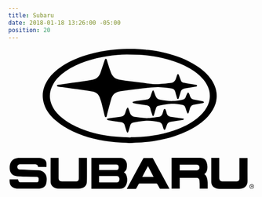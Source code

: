 ```yaml
---
title: Subaru
date: 2018-01-18 13:26:00 -05:00
position: 20
---
```


<svg version="1.1" id="Layer_1" xmlns="http://www.w3.org/2000/svg" xmlns:xlink="http://www.w3.org/1999/xlink" x="0px" y="0px"
	 viewBox="0 0 285.6 164" style="enable-background:new 0 0 285.6 164;" xml:space="preserve">
<g id="_x34_AMn1k_1_">
	<g>
		<g>
			<path d="M140,109.9c-5.2-0.3-10.8-0.4-16.4-0.9c-16.9-1.6-33.4-5.2-48.9-12.5c-7.2-3.3-13.9-7.4-19.8-12.6
				C48.9,78.8,44,72.8,41.5,65.1c-3.1-9.4-1.7-18.3,3.4-26.8c3.7-6.2,8.9-11.1,14.7-15.3C67.7,17.2,76.7,13,86.1,9.7
				c8.6-3,17.5-5.1,26.5-6.5c6.7-1,13.4-1.7,20.1-1.9c4.4-0.1,8.8-0.3,13.3-0.1c5.1,0.2,10.1,0.6,15.2,1.1
				c6.6,0.6,13.2,1.8,19.7,3.4c13.2,3.1,25.7,7.8,37.1,15.2c6.5,4.2,12.3,9.2,16.7,15.6c3.1,4.6,5.3,9.6,6,15.1
				c0.9,7-0.6,13.6-4.1,19.7c-3.2,5.6-7.5,10.3-12.5,14.3c-9.5,7.6-20.4,12.6-31.8,16.4c-7.8,2.6-15.8,4.4-23.9,5.6
				c-4.7,0.7-9.4,1.2-14.1,1.6C149.6,109.5,145,109.6,140,109.9z M141.5,103.5c0-0.1,0-0.2,0-0.3c1.6,0,3.2,0,4.7,0
				c6.7-0.1,13.3-0.7,19.9-1.7c8.8-1.3,17.4-3.3,25.7-6.2c9.6-3.3,18.6-7.6,26.6-14c4.4-3.6,8.3-7.6,11.1-12.7
				c3.2-5.8,4.3-11.9,3-18.4c-1.2-5.6-4-10.2-7.7-14.5c-4.3-4.9-9.5-8.8-15.1-12c-7.7-4.5-15.9-7.6-24.4-10.1
				c-7.2-2.1-14.5-3.5-21.9-4.5c-3.9-0.5-7.8-0.9-11.8-1.1c-4.9-0.2-9.7-0.3-14.6-0.3c-7.6,0-15.2,0.7-22.7,1.9
				c-8.4,1.3-16.6,3.2-24.7,6c-8.3,2.8-16.2,6.5-23.4,11.5c-5.5,3.9-10.4,8.3-13.9,14.2c-4.5,7.6-5.5,15.5-2.3,23.8
				c2.7,6.8,7.5,12,13.2,16.5c6.3,5,13.4,8.7,20.8,11.7c13.2,5.3,26.9,8.1,41,9.3C130.5,103.1,136,103.2,141.5,103.5z"/>
			<path d="M96.1,162.8c0-11.9,0-23.8,0-35.7c0.3,0,0.5,0,0.8,0c10.5,0,21.1,0,31.6,0c2.2,0,4.3,0.3,6,1.8c1.8,1.6,2.6,3.7,2.7,6
				c0.1,1.4-0.1,2.8-0.3,4.2c-0.3,1.7-1.2,3.1-2.7,4.2c-0.2,0.1-0.3,0.2-0.5,0.4c0,0,0,0.1,0,0.1c2.6,1.4,3.3,4,3.7,6.7
				c0.4,2.7,0,5.3-1.1,7.8c-1.4,3-3.8,4.5-7.1,4.5c-10.7,0-21.4,0-32.1,0C96.8,162.8,96.5,162.8,96.1,162.8z M105,155.3
				c0.1,0,0.2,0.1,0.4,0.1c6.7,0,13.5,0,20.2,0c1.2,0,2.1-0.6,2.5-1.7c0.4-1,0.6-2.1,0.3-3.2c-0.4-1.8-1.4-2.5-3.2-2.5
				c-6.4,0-12.9,0-19.3,0c-0.3,0-0.6,0-0.9,0C105,150.4,105,152.8,105,155.3z M105,134.7c0,2.2,0,4.3,0,6.4c0.3,0,0.5,0,0.7,0
				c6.4,0,12.8,0,19.2,0c1.5,0,2.3-0.6,2.6-1.9c0.2-0.7,0.2-1.4,0.1-2.1c-0.2-1.7-1.2-2.4-2.9-2.4c-4.5,0-9.1,0-13.6,0
				C109.2,134.7,107.1,134.7,105,134.7z"/>
			<path d="M1.6,151.8c3.3,0,6.5,0,9.7,0c0.2,0.6,0.3,1.2,0.5,1.7c0.5,1.2,1.3,1.8,2.5,1.8c6.1,0,12.2,0,18.4,0
				c1.2,0,2.1-0.5,2.3-1.6c0.2-1,0.2-2.1,0.1-3.1c-0.2-1-1.1-1.6-2.1-1.6c-4.1-0.1-8.3-0.2-12.4-0.3c-3.5-0.1-7-0.1-10.4-0.4
				c-5-0.4-8.2-3.4-8.5-8.7c-0.1-2.6,0.1-5,1.3-7.4c1.5-2.9,4-4.4,7.1-4.9c0.9-0.1,1.9-0.2,2.8-0.2c7.3,0,14.7-0.1,22,0
				c1.6,0,3.3,0.3,4.9,0.8c2.7,0.9,4.3,2.8,4.4,5.7c0.1,1.3,0,2.7,0,4c-0.3,0-0.5,0-0.7,0c-2.8,0-5.5,0-8.3,0
				c-0.5,0-0.8-0.1-0.9-0.7c-0.1-1.3-1.1-2.1-2.4-2.3c-0.3,0-0.7-0.1-1-0.1c-5.7,0-11.5,0-17.2,0c-2.6,0-4,2.6-2.7,4.8
				c0.5,0.8,1.2,1.1,2.2,1.2c3.4,0.1,6.9,0.3,10.3,0.4c3.9,0.2,7.8,0.3,11.7,0.5c5.5,0.4,9.3,4.4,9.3,10c0,1.8-0.2,3.6-0.6,5.3
				c-0.8,3.3-3.2,5.1-6.5,5.7c-1,0.2-2,0.3-3.1,0.3c-7.5,0-15,0-22.5,0c-2.2,0-4.4-0.4-6.4-1.5c-2.3-1.3-3.5-3.4-3.7-6
				C1.5,154.2,1.6,153,1.6,151.8z"/>
			<path d="M198.2,150.1c0,4.3,0,8.4,0,12.6c-3.2,0-6.3,0-9.4,0c0-11.9,0-23.7,0-35.7c0.3,0,0.6,0,1,0c10.5,0,21,0,31.5,0
				c4.7,0,7.3,2,8.4,6.6c0.6,2.6,0.8,5.3,0,7.9c-0.5,1.8-1.4,3.2-3,4.3c3,2.5,3.6,6,3.8,9.6c0.1,2.4,0,4.8,0,7.3c-3.1,0-6.1,0-9.2,0
				c0-0.8,0-1.5,0-2.2c0-2.3,0-4.5-0.2-6.7c-0.1-2.5-1.4-3.6-3.9-3.6c-6,0-12.1,0-18.1,0C198.8,150.1,198.5,150.1,198.2,150.1z
				 M198.2,141.5c0.2,0,0.4,0,0.6,0c4.4,0,8.7,0,13.1,0c2,0,4,0,6,0c1.7,0,3-1.2,3.1-2.6c0.2-2.3-0.7-3.6-2.7-3.9
				c-0.7-0.1-1.3-0.1-2-0.1c-5.7,0-11.3,0-17,0c-0.3,0-0.7,0-1.1,0C198.2,137.2,198.2,139.3,198.2,141.5z"/>
			<path d="M234.6,127.1c3.1,0,6.1,0,9.3,0c0,0.4,0,0.7,0,1.1c0,7.3,0,14.6,0,21.9c0,0.5,0,0.9,0.1,1.4c0.2,1.7,1.5,2.8,3.2,2.8
				c5.6,0,11.2,0,16.9,0c1.9,0,3.1-1.2,3.1-3.1c0-2.1,0-4.3,0-6.4c0-5.8,0-11.7,0-17.6c3.1,0,6.2,0,9.4,0c0,0.4,0,0.8,0,1.1
				c0,8.6-0.1,17.1,0,25.7c0,4.9-2.8,7.5-6.7,8.5c-1,0.2-2,0.3-3,0.4c-7.6,0-15.3,0-22.9,0c-2.1,0-4.1-0.6-5.9-1.7
				c-2.4-1.5-3.4-3.8-3.4-6.5c0-9,0-18,0-27C234.6,127.5,234.6,127.3,234.6,127.1z"/>
			<path d="M186.4,162.8c-3.6,0-7.1,0-10.6,0c-0.3,0-0.6-0.3-0.8-0.6c-0.9-1.6-1.9-3.3-2.8-4.9c-0.2-0.4-0.5-0.6-1-0.6
				c-6.5,0-12.9,0-19.4,0c-0.5,0-0.8,0.2-1,0.6c-0.9,1.7-1.9,3.4-2.8,5.1c-0.1,0.2-0.4,0.5-0.6,0.5c-3.4,0-6.8,0-10.3,0
				c0.1-0.2,0.1-0.4,0.2-0.6c6.2-11.5,12.5-23.1,18.8-34.6c0.1-0.3,0.6-0.5,0.9-0.5c3.1,0,6.3,0,9.4,0c0.5,0,0.8,0.2,1,0.7
				c3.9,7.3,7.9,14.6,11.9,21.9c2.3,4.2,4.6,8.4,6.9,12.7C186.2,162.4,186.3,162.5,186.4,162.8z M154.9,149c4.4,0,8.7,0,13.1,0
				c-2.2-4.2-4.3-8.3-6.5-12.5C159.3,140.7,157.1,144.8,154.9,149z"/>
			<path d="M48.9,127.1c3.1,0,6.2,0,9.3,0c0,0.4,0,0.7,0,1c0,7.5,0,14.9,0,22.4c0,2.5,1.3,3.8,3.8,3.8c5.3,0,10.6,0,15.9,0
				c2.6,0,3.6-1,3.7-3.6c0-0.7,0-1.4,0-2.2c0-6.8,0-13.6,0-20.4c0-0.3,0-0.7,0-1c3.1,0,6.2,0,9.4,0c0,0.6,0,1.1,0,1.6
				c0,6,0,12,0,17.9c0,2.6,0,5.3-0.1,7.9c-0.1,3.8-2.2,6.5-6,7.6c-1.2,0.3-2.5,0.5-3.7,0.5c-7.6,0-15.3,0-22.9,0
				c-2.5,0-4.8-0.7-6.7-2.3c-1.6-1.3-2.6-3.1-2.6-5.2c-0.1-9.3,0-18.6,0-27.9C48.8,127.3,48.9,127.2,48.9,127.1z"/>
			<path d="M281.5,157.6c1.5,0,2.6,1.1,2.5,2.6c0,1.4-1.2,2.6-2.5,2.6c-1.4,0-2.6-1.2-2.6-2.6C278.9,158.7,280.1,157.6,281.5,157.6z
				 M283.6,160.2c0-1.3-0.9-2.2-2.1-2.2c-1.1,0-2.1,1-2.1,2.2c0,1.2,0.9,2.3,2.1,2.3C282.6,162.4,283.6,161.4,283.6,160.2z"/>
			<path d="M112.5,12.6c1.1,0,1.3,0.7,1.5,1.4c0.5,1.6,0.9,3.1,1.4,4.7c1,3.2,2,6.4,3.2,9.5c0.9,2.4,2.2,4.7,4.4,6.3
				c1.8,1.3,4,1.9,6.2,2.3c3.9,0.7,7.8,1.2,11.7,1.7c3.9,0.5,7.8,1,11.6,1.5c3.2,0.4,6.5,0.8,9.7,1.2c3.7,0.5,7.5,0.9,11.2,0.7
				c2.9-0.2,5.7-0.5,8.6-0.7c2-0.2,3.9-0.5,5.9-0.7c2.8-0.4,4.8-1.9,5.8-4.7c0.4-1.3,0.9-2.6,1.3-3.9c0-0.1,0.1-0.3,0.1-0.4
				c0.2-0.6,0.4-1.3,1.1-1.2c0.7,0,0.9,0.7,1.1,1.3c0.8,2.1,1.5,4.2,2.4,6.3c0.6,1.4,1.8,2.1,3.2,2.4c2.2,0.5,4.5,0.8,6.7,1.2
				c2.4,0.4,4.9,0.7,7.3,1.1c0.6,0.1,1.4,0.2,1.4,1.1c0,0.8-0.8,1-1.5,1.1c-4,0.7-8.1,1.3-12.1,2c-0.6,0.1-1.1,0.2-1.7,0.4
				c-1.9,0.5-3.1,1.7-3.7,3.6c-0.6,2.2-1.3,4.4-2,6.6c-0.2,0.7-0.3,1.6-1.2,1.6c-0.9,0-1-0.9-1.2-1.6c-0.7-2.3-1.3-4.5-1.9-6.8
				c-0.6-2.2-2-3.4-4.2-3.7c-5-0.6-10.1-1.3-15.2-1.5c-3.7-0.1-7.5,0.4-11.2,0.7c-3.8,0.3-7.6,0.8-11.4,1.2
				c-3.9,0.5-7.8,0.9-11.6,1.4c-3.3,0.4-6.7,0.9-10,1.4c-5,0.8-8.7,3.3-10.2,8.4c-1.5,5.2-2.9,10.5-4.3,15.8c-0.4,1.4-0.7,2.9-1,4.3
				c-0.2,0.6-0.3,1.4-1.2,1.4c-0.8,0-1-0.8-1.2-1.4c-1.2-5.1-2.4-10.1-3.7-15.2c-0.6-2.2-1.4-4.3-2.2-6.4c-1.4-3.8-4.3-5.9-8.2-6.6
				c-3.9-0.6-7.7-1.3-11.6-1.8c-3.9-0.6-7.8-1.1-11.7-1.6c-3.9-0.5-7.8-1-11.7-1.6c-1.6-0.2-3.3-0.4-4.9-0.7c-0.6-0.1-1.2-0.3-1.2-1
				c0-0.7,0.6-0.9,1.2-1c1.9-0.3,3.9-0.6,5.8-0.8c3.8-0.5,7.5-1.1,11.3-1.6c3.8-0.5,7.6-1,11.5-1.6c3.8-0.6,7.5-1.1,11.2-1.8
				c4.6-0.9,7.8-3.6,9.3-8.1c1.6-4.8,3.2-9.5,4.8-14.3c0.1-0.4,0.3-0.8,0.5-1.2C112.1,12.9,112.4,12.7,112.5,12.6z"/>
			<path d="M202.8,82.3c0,0.7-0.6,0.9-1.2,1c-1,0.2-2,0.2-3,0.4c-3.7,0.5-7.3,1.1-11,1.7c-2,0.3-3.5,1.4-4.2,3.5
				c-0.5,1.5-1.1,3-1.6,4.5c-0.1,0.2-0.1,0.5-0.3,0.7c-0.3,0.3-0.6,0.6-0.9,0.6c-0.3,0-0.7-0.3-0.8-0.6c-0.4-1-0.8-2.1-1.1-3.2
				c-0.2-0.5-0.4-1-0.5-1.5c-0.6-2.3-2.1-3.5-4.5-3.9c-4.7-0.7-9.4-1.6-14.2-1.3c-2.9,0.2-5.8,0.6-8.8,1c-2.1,0.3-4.2,0.7-6.2,1.1
				c-1.7,0.3-2.9,1.3-3.4,3c-0.6,2-1.2,4-1.8,6c-0.2,0.7-0.4,1.4-0.7,2c-0.4,0.8-1.1,0.8-1.4,0c-0.4-0.9-0.7-1.8-1-2.7
				c-0.5-1.6-1.1-3.3-1.5-4.9c-0.5-2.4-2.1-3.4-4.3-3.8c-3.3-0.5-6.6-0.9-9.9-1.4c-1.6-0.2-3.2-0.6-4.8-0.9c-0.3-0.1-0.7-0.2-1-0.4
				c-0.3-0.2-0.7-0.5-0.6-0.7c0-0.3,0.4-0.7,0.7-0.7c1.3-0.3,2.6-0.7,3.9-0.8c3.6-0.5,7.3-0.9,10.9-1.4c0.4,0,0.7-0.2,1.1-0.2
				c2.3-0.4,3.7-1.8,4.4-3.9c0.5-1.5,1-3,1.6-4.6c0.2-0.5,0.4-1,0.7-1.4c0.5-0.7,1-0.7,1.3,0.1c0.6,1.3,1,2.7,1.5,4.1
				c0.1,0.4,0.3,0.8,0.4,1.2c1,2.9,3.1,4.5,6.2,4.9c5.5,0.7,11,1.7,16.5,1.3c3.4-0.2,6.9-1,10.3-1.3c2.7-0.3,4.2-1.9,4.9-4.4
				c0.3-1.1,0.7-2.2,1-3.3c0.1-0.3,0.1-0.6,0.3-0.8c0.3-0.3,0.7-0.7,1-0.7c0.3,0,0.8,0.4,1,0.7c0.5,1.2,1,2.4,1.2,3.6
				c0.6,3.1,2.6,4.4,5.6,4.8c4.1,0.5,8.1,1.1,12.2,1.7c0.5,0.1,1.1,0.2,1.6,0.4c0.3,0.1,0.7,0.3,1,0.4
				C203.1,82.1,203,82.2,202.8,82.3z"/>
			<path d="M226.2,63c-0.2,0.2-0.4,0.5-0.7,0.6c-1.1,0.3-2.3,0.5-3.4,0.7c-2.6,0.5-5.3,0.8-7.9,1.4c-2.4,0.5-3.6,2.2-4.3,4.5
				c-0.4,1.4-0.8,2.8-1.2,4.2c-0.1,0.2-0.1,0.5-0.2,0.7c-0.2,0.3-0.5,0.7-0.8,0.7c-0.2,0-0.6-0.3-0.8-0.6c-0.4-1-0.8-2.1-1.2-3.2
				c-0.3-1-0.6-2-0.9-2.9c-0.5-1.8-1.7-2.9-3.5-3.2c-2.1-0.4-4.1-0.8-6.2-1c-2.7-0.2-5.4-0.3-8.1-0.2c-2.6,0.1-5.2,0.6-7.7,1.1
				c-1.9,0.3-3.8,0.7-5.6,1.1c-1.4,0.3-2.5,1.2-2.9,2.6c-0.7,2.3-1.4,4.6-2,6.8c-0.2,0.6-0.4,1.2-0.6,1.7c-0.1,0.3-0.5,0.6-0.7,0.6
				c-0.3,0-0.7-0.3-0.8-0.6c-0.5-1.4-0.9-2.8-1.4-4.2c-0.4-1.2-0.8-2.4-1-3.6c-0.5-2.4-2.2-3.5-4.4-3.9c-3.2-0.5-6.5-0.9-9.7-1.4
				c-1.8-0.3-3.5-0.6-5.2-1c-0.3-0.1-0.5-0.1-0.8-0.3c-0.2-0.2-0.5-0.5-0.5-0.7c0-0.3,0.3-0.6,0.6-0.7c1.6-0.4,3.2-0.8,4.8-1
				c3.6-0.5,7.3-1,11-1.5c2.3-0.3,3.8-1.7,4.5-4c0.4-1.3,0.8-2.6,1.3-3.9c0.3-0.7,0.5-1.5,0.9-2.1c0.4-0.8,1-0.8,1.4,0.1
				c0.4,0.9,0.7,1.8,1,2.7c0.4,1,0.7,2,1.1,3c1,2.5,2.8,4.1,5.5,4.4c4.9,0.7,9.7,1.7,14.6,1.5c2.9-0.1,5.8-0.6,8.7-1.1
				c1-0.1,2.1-0.4,3.1-0.7c1.4-0.4,2.4-1.3,2.9-2.8c0.5-1.5,1.1-2.9,1.8-4.3c0.2-0.4,0.7-0.7,1-1.1c0.4,0.4,0.8,0.7,1,1.1
				c0.5,1,0.9,2.1,1.2,3.2c0.7,2.1,1.9,3.6,4.3,3.9c0.4,0.1,0.9,0.2,1.3,0.3c3.1,0.6,6.2,1.2,9.4,1.8C225.4,61.9,226,62,226.2,63z"
				/>
			<path d="M282.6,161.7c-0.8-0.2-0.4-1.7-1.5-1.2c-0.1,0.4-0.1,0.7-0.2,1.1c-0.1,0-0.2,0-0.2,0c0-0.9,0-1.8,0-2.8
				c0.4,0,0.8-0.1,1.2,0c0.3,0.1,0.7,0.6,0.6,0.7C282,160.2,282.5,160.8,282.6,161.7z M281,160.2c0.4-0.2,0.7-0.2,0.9-0.4
				c0.1-0.1,0.1-0.4,0-0.5c-0.3-0.1-0.6-0.2-0.9-0.3C281,159.4,281,159.7,281,160.2z"/>
		</g>
	</g>
</g>
</svg>
